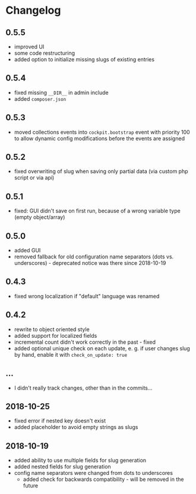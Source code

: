 # Changelog

## 0.5.5

* improved UI
* some code restructuring
* added option to initialize missing slugs of existing entries

## 0.5.4

* fixed missing `__DIR__` in admin include
* added `composer.json`

## 0.5.3

* moved collections events into `cockpit.bootstrap` event with priority 100 to allow dynamic config modifications before the events are assigned

## 0.5.2

* fixed overwriting of slug when saving only partial data (via custom php script or via api)

## 0.5.1

* fixed: GUI didn't save on first run, because of a wrong variable type (empty object/array)

## 0.5.0

* added GUI
* removed fallback for old configuration name separators (dots vs. underscores) - deprecated notice was there since 2018-10-19

## 0.4.3

* fixed wrong localization if "default" language was renamed

## 0.4.2

* rewrite to object oriented style
* added support for localized fields
* incremental count didn't work correctly in the past - fixed
* added optional unique check on each update, e. g. if user changes slug by hand, enable it with `check_on_update: true`

## ...

* I didn't really track changes, other than in the commits...

## 2018-10-25

* fixed error if nested key doesn't exist
* added placeholder to avoid empty strings as slugs

## 2018-10-19

* added ability to use multiple fields for slug generation
* added nested fields for slug generation
* config name separators were changed from dots to underscores
  * added check for backwards compatibility - will be removed in the future

